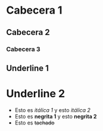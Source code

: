 # Cabecera 1
## Cabecera 2
### Cabecera 3

Underline 1
---------

Underline 2
=======


- Esto es *itálica 1* y esto _itálica 2_
- Esto es **negrita 1** y esto __negrita 2__
- Esto es ~~tachado~~